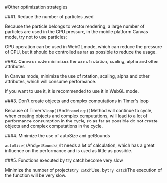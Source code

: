 #Other optimization strategies

###1. Reduce the number of particles used

Because the particle belongs to vector rendering, a large number of particles are used in the CPU pressure, in the mobile platform Canvas mode, try not to use particles;

GPU operation can be used in WebGL mode, which can reduce the pressure of CPU, but it should be controlled as far as possible to reduce the usage.



###2. Canvas mode minimizes the use of rotation, scaling, alpha and other attributes

In Canvas mode, minimize the use of rotation, scaling, alpha and other attributes, which will consume performance.

If you want to use it, it is recommended to use it in WebGL mode.



###3. Don't create objects and complex computations in Timer's loop

Because of Timer's`loop()`And`frameLoop()`Method will continue to cycle, when creating objects and complex computations, will lead to a lot of performance consumption in the cycle, so as far as possible do not create objects and complex computations in the cycle.



###4. Minimize the use of autoSize and getBounds

`autoSize()`And`getBounds()`It needs a lot of calculation, which has a great influence on the performance and is used as little as possible.



###5. Functions executed by try catch become very slow

Minimize the number of projects`try catch`Use, by`try catch`The execution of the function will be very slow.


 